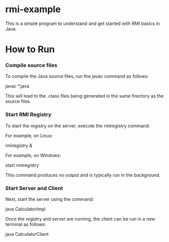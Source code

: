 # rmi-example
This is a simple program to understand and get started with RMI basics in Java.

# How to Run
### Compile source files
To compile the Java source files, run the javac command as follows:

javac *.java

This will lead to the .class files being generated in the same firectory as the source files.

### Start RMI Registry
To start the registry on the server, execute the rmiregistry command.

For example, on Linux:

rmiregistry &

For example, on Windows:

start rmiregistry

This command produces no output and is typically run in the background.

### Start Server and Client
Next, start the server using the command:

java CalculatorImpl

Once the registry and server are running, the client can be run in a new terminal as follows:

java CalculatorClient
